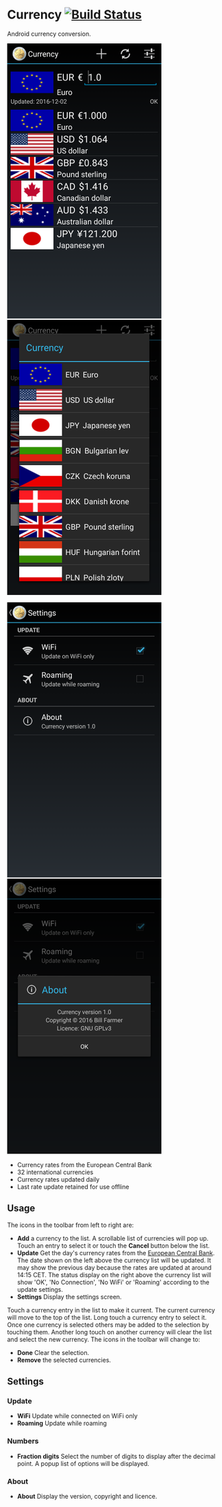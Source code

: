 # Currency [![Build Status](https://travis-ci.org/billthefarmer/currency.svg?branch=master)](https://travis-ci.org/billthefarmer/currency)
Android currency conversion.

![](https://raw.githubusercontent.com/billthefarmer/billthefarmer.github.io/master/images/currency/currency.png) ![](https://raw.githubusercontent.com/billthefarmer/billthefarmer.github.io/master/images/currency/choose.png)

![](https://raw.githubusercontent.com/billthefarmer/billthefarmer.github.io/master/images/currency/settings.png) ![](https://raw.githubusercontent.com/billthefarmer/billthefarmer.github.io/master/images/currency/about.png)

 * Currency rates from the European Central Bank
 * 32 international currencies
 * Currency rates updated daily
 * Last rate update retained for use offline

## Usage

The icons in the toolbar from left to right are:

 * **Add** a currency to the list. A scrollable list of currencies
   will pop up. Touch an entry to select it or touch the **Cancel**
   button below the list.
 * **Update** Get the day's currency rates from the
   [European Central Bank](http://www.ecb.europa.eu/stats/exchange/eurofxref/html/index.en.html). The
   date shown on the left above the currency list will be updated. It
   may show the previous day because the rates are updated at around
   14:15 CET. The status display on the right above the currency list
   will show 'OK', 'No Connection', 'No WiFi' or 'Roaming' according
   to the update settings.
 * **Settings** Display the settings screen.

Touch a currency entry in the list to make it current. The current
currency will move to the top of the list. Long touch a currency entry
to select it. Once one currency is selected others may be added to the
selection by touching them. Another long touch on another currency
will clear the list and select the new currency. The icons in the
toolbar will change to:

 * **Done** Clear the selection.
 * **Remove** the selected currencies.

## Settings

### Update

 * **WiFi** Update while connected on WiFi only
 * **Roaming** Update while roaming
 
### Numbers
 
 * **Fraction digits** Select the number of digits to display after
    the decimal point. A popup list of options will be displayed.
	
### About

 * **About** Display the version, copyright and licence.
